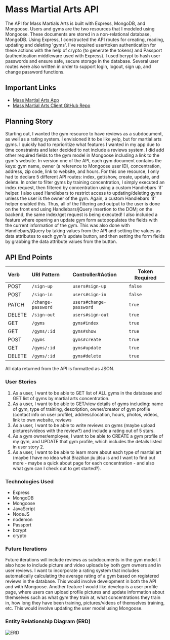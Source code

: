 # Mass Martial Arts API

The API for Mass Martials Arts is built with Express, MongoDB, and Mongoose. Users and gyms are the two resources that I modeled using Mongoose. These documents are stored in a non-relational database, MongoDB. Using Express, I constructed the API routes for creating, reading, updating and deleting 'gyms'. I've required user/token authentication for these actions with the help of crypto (to generate the tokens) and Passport (authentication middleware used with Express). I used bcrypt to hash user passwords and ensure safe, secure storage in the database. Several user routes were also written in order to support login, logout, sign up, and change password functions.

## Important Links

- [Mass Martial Arts App](https://perryfhuang.github.io/mass-martial-arts-client/)
- [Mass Martial Arts Client GitHub Repo](https://github.com/perryfhuang/mass-martial-arts-client)

## Planning Story

Starting out, I wanted the gym resource to have reviews as a subdocument, as well as a rating system. I envisioned it to be like yelp, but for martial arts gyms. I quickly had to reprioritize what features I wanted in my app due to time constraints and later decided to not include a reviews system. I did add other required fields to the gym model in Mongoose including a link to the gym's website. In version one of the API, each gym document contains the keys: gym name, owner (a reference to Mongoose user ID), concentration, address, zip code, link to website, and hours. For this one resource, I only had to declare 5 different API routes: index, get/show, create, update, and delete. In order to filter gyms by training concentration, I simply executed an index request, then filtered by concentration using a custom Handlebars 'if' helper. I also used Handlebars to restrict access to updating/deleting gyms unless the user is the owner of the gym. Again, a custom Handlebars 'if' helper enabled this. Thus, all of the filtering and output to the user is done on the front end using Handlebars/jQuery insertion to the DOM; on the backend, the same index/get request is being executed! I also included a feature where opening an update gym form autopopulates the fields with the current information of the gym. This was also done with Handlebars/jQuery by taking values from the API and setting the values as data attributes to each gym's update button, and then setting the form fields by grabbing the data attribute values from the button.

## API End Points

| Verb   | URI Pattern        | Controller#Action       |  Token Required |
|:-------|:-------------------|:------------------------|-----------------|
| POST   | `/sign-up`         | `users#sign-up`         |   `false`       |     
| POST   | `/sign-in`         | `users#sign-in`         |   `false`       |
| PATCH  | `/change-password` | `users#change-password` |   `true`        |
| DELETE | `/sign-out`        | `users#sign-out`        |   `true`        |
| GET    | `/gyms`            | `gyms#index`            |   `true`        |
| GET    | `/gyms/:id`        | `gyms#show`             |   `true`        |
| POST   | `/gyms`            | `gyms#create`           |   `true`        |
| GET    | `/gyms/:id`        | `gyms#update`           |   `true`        |
| DELETE | `/gyms/:id`        | `gyms#delete`           |   `true`        |

All data returned from the API is formatted as JSON.

### User Stories

1. As a user, I want to be able to GET list of ALL gyms in the database and GET list of gyms by martial arts concentration.
2. As a user, I want to be able to GET/view details of gyms including: name of gym, type of training, description, owner/creator of gym profile (contact info on user profile), address/location, hours, photos, videos, link to own website, reviews
3. As a user, I want to be able to write reviews on gyms (maybe upload pictures/videos with the review?) and include a rating out of 5 stars.
4. As a gym owner/employee, I want to be able to CREATE a gym profile of my gym, and UPDATE that gym profile, which includes the details listed in user story 2.
5. As a user, I want to be able to learn more about each type of martial art (maybe I have no idea what Brazilian jiu jitsu is and I want to find out more - maybe a quick about page for each concentration - and also what gym can I check out to get started?).

### Technologies Used

- Express
- MongoDB
- Mongoose
- JavaScript
- NodeJS
- nodemon
- Passport
- bcrypt
- crypto

### Future Iterations

Future iterations will include reviews as subdocuments in the gym model. I also hope to include picture and video uploads by both gym owners and in user reviews. I want to incorporate a rating system that includes automatically calculating the average rating of a gym based on registered reviews in the database. This would involve development in both the API and with Mongoose. Another feature I would like develop is a user profile page, where users can upload profile pictures and update information about themselves such as what gym they train at, what concentrations they train in, how long they have been training, pictures/videos of themselves training, etc. This would involve updating the user model using Mongoose.

### Entity Relationship Diagram (ERD)
![ERD](https://i.imgur.com/6NBMx3B.jpg "ERD")
